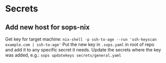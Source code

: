 # Secrets

## Add new host for sops-nix

Get key for target machine: `nix-shell -p ssh-to-age --run 'ssh-keyscan example.com | ssh-to-age'`
Put the new key in `.sops.yaml` in root of repo and add it to any specific secret it needs.
Update the secrets where the key was added, e.g.: `sops updatekeys secrets/general.yaml`
